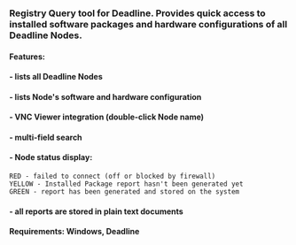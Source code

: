 ### Registry Query tool for Deadline. Provides quick access to installed software packages and hardware configurations of all Deadline Nodes.

#### Features:
#### - lists all Deadline Nodes
#### - lists Node's software and hardware configuration
#### - VNC Viewer integration (double-click Node name)
#### - multi-field search
#### - Node status display:
	RED - failed to connect (off or blocked by firewall)
	YELLOW - Installed Package report hasn't been generated yet
	GREEN - report has been generated and stored on the system
#### - all reports are stored in plain text documents

#### Requirements: Windows, Deadline